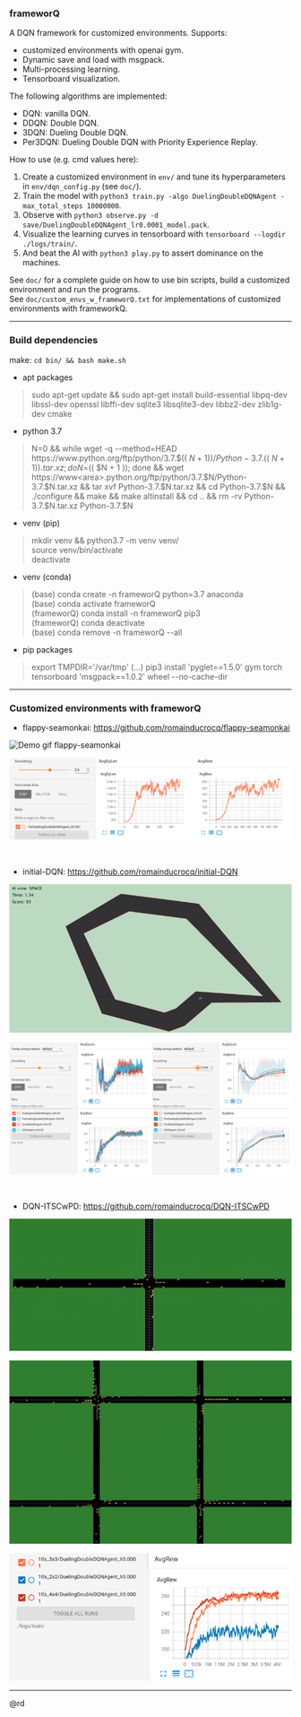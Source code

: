 ### frameworQ

A DQN framework for customized environments. Supports:  
- customized environments with openai gym.  
- Dynamic save and load with msgpack.  
- Multi-processing learning.  
- Tensorboard visualization.  

The following algorithms are implemented:  
- DQN: vanilla DQN.  
- DDQN: Double DQN.  
- 3DQN: Dueling Double DQN.  
- Per3DQN: Dueling Double DQN with Priority Experience Replay.  

How to use (e.g. cmd values here):  
1. Create a customized environment in `env/` and tune its hyperparameters in `env/dqn_config.py` (see `doc/`).  
2. Train the model with `python3 train.py -algo DuelingDoubleDQNAgent -max_total_steps 10000000`.  
3. Observe with `python3 observe.py -d save/DuelingDoubleDQNAgent_lr0.0001_model.pack`.  
4. Visualize the learning curves in tensorboard with `tensorboard --logdir ./logs/train/`.  
5. And beat the AI with `python3 play.py` to assert dominance on the machines.  

See `doc/` for a complete guide on how to use bin scripts, build a customized environment and run the programs.  
See `doc/custom_envs_w_frameworQ.txt` for implementations of customized environments with frameworkQ.  

****

### Build dependencies

make: `cd bin/ && bash make.sh`  

- apt packages  
> sudo apt-get update && sudo apt-get install build-essential libpq-dev libssl-dev openssl libffi-dev sqlite3 libsqlite3-dev libbz2-dev zlib1g-dev cmake  

- python 3.7  
> N=0 && while wget -q --method=HEAD https://www<area>.python.org/ftp/python/3.7.$(( $N + 1 ))/Python-3.7.$(( $N + 1 )).tar.xz; do N=$(( $N + 1 )); done && wget https://www<area>.python.org/ftp/python/3.7.$N/Python-3.7.$N.tar.xz && tar xvf Python-3.7.$N.tar.xz && cd Python-3.7.$N && ./configure && make && make altinstall && cd .. && rm -rv Python-3.7.$N.tar.xz Python-3.7.$N  

- venv (pip)  
> mkdir venv && python3.7 -m venv venv/  
> source venv/bin/activate  
> deactivate  

- venv (conda)  
> (base) conda create -n frameworQ python=3.7 anaconda  
> (base) conda activate frameworQ  
> (frameworQ) conda install -n frameworQ pip3  
> (frameworQ) conda deactivate  
> (base) conda remove -n frameworQ --all  

- pip packages
> export TMPDIR='/var/tmp'
> (...) pip3 install 'pyglet==1.5.0' gym torch tensorboard 'msgpack==1.0.2' wheel --no-cache-dir  

****

### Customized environments with frameworQ

- flappy-seamonkai: https://github.com/romainducrocq/flappy-seamonkai

![Demo gif flappy-seamonkai](doc/media/flappy-seamonkai_demo.gif)

![Demo tensorboard flappy-seamonkai](doc/media/flappy-seamonkai_demo_tensorboard.png)

<br>

- initial-DQN: https://github.com/romainducrocq/initial-DQN

![Demo gif initial-DQN](doc/media/initial-DQN_demo.gif)

![Demo tensorboard initial-DQN](doc/media/initial-DQN_demo_tensorboard.png)

<br>

- DQN-ITSCwPD: https://github.com/romainducrocq/DQN-ITSCwPD

![Demo 1 gif DQN-ITSCwPD](doc/media/DQN-ITSCwPD_demo_1.gif)

![Demo 2 gif DQN-ITSCwPD](doc/media/DQN-ITSCwPD_demo_2.gif)

![Demo tensorboard DQN-ITSCwPD](doc/media/DQN-ITSCwPD_demo_tensorboard.png)

****

@rd

